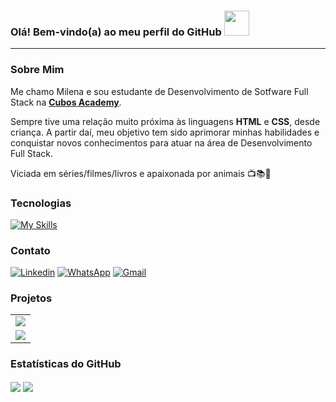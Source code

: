 ### Olá! Bem-vindo(a) ao meu perfil do GitHub <img width="40" src="https://media2.giphy.com/media/l4pTggBKz7vqqF9TO/giphy.gif"/>
<hr>

### Sobre Mim
Me chamo Milena e sou estudante de Desenvolvimento de Sotfware Full Stack na <a target="_blank" href="https://cubos.academy/">**Cubos Academy**</a>.

Sempre tive uma relação muito próxima às linguagens **HTML** e **CSS**, desde criança. A partir daí, meu objetivo tem sido aprimorar minhas habilidades e conquistar novos conhecimentos para atuar na área de Desenvolvimento Full Stack.

Viciada em séries/filmes/livros e apaixonada por animais 📺📚🐶

### Tecnologias

[![My Skills](https://skillicons.dev/icons?i=html,css,js,nodejs,express,git,github,vscode,photoshop)](https://skillicons.dev)

### Contato

[![Linkedin](https://img.shields.io/badge/LinkedIn-0077B5?style=for-the-badge&logo=linkedin&logoColor=white)](https://www.linkedin.com/in/mi-santana/)
[![WhatsApp](https://img.shields.io/badge/WhatsApp-25D366?style=for-the-badge&logo=whatsapp&logoColor=white)](https://api.whatsapp.com/send?phone=5571997017536)
[![Gmail](https://img.shields.io/badge/Gmail-D14836?style=for-the-badge&logo=gmail&logoColor=white)](mailto:mlenasantanasantos@gmail.com)

### Projetos

<table>
  <tr>
    <td>
    <a href="https://github.com/mi-santana/form-exercise" target="_blank">
      <img align="center" src="https://github-readme-stats.vercel.app/api/pin/?username=mi-santana&repo=form-exercise&theme=jolly&hide_border=true&bg_color=000000"">
    </a>
    </td>
  </tr>
  
  <tr>
    <td>
    <a href="https://github.com/mi-santana/calculator-exercise" target="_blank">
      <img align="center" src="https://github-readme-stats.vercel.app/api/pin/?username=mi-santana&repo=calculator-exercise&theme=jolly&hide_border=true&bg_color=000000"">
    </a>
    </td>
  </tr>
</table>

### Estatísticas do GitHub

<img align="center" src="https://github-readme-stats.vercel.app/api?username=mi-santana&theme=jolly&show_icons=true&hide_border=true&bg_color=000000"/>
<img align="center" src="https://github-readme-stats.vercel.app/api/top-langs/?username=mi-santana&layout=compact&theme=jolly&hide_border=true&bg_color=000000"/>
